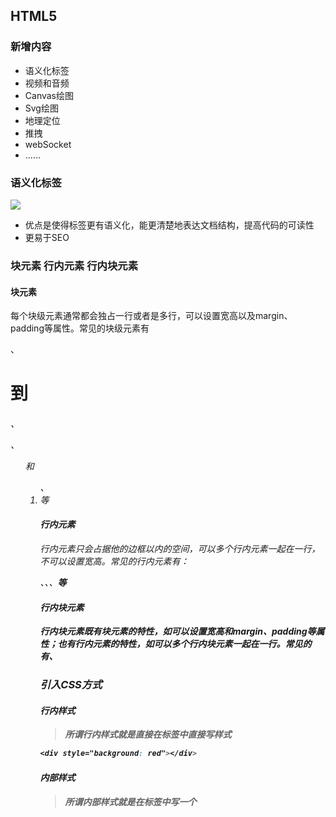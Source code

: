 ## HTML5

### 新增内容

- 语义化标签
- 视频和音频
- Canvas绘图
- Svg绘图
- 地理定位
- 推拽
- webSocket
- ......

### 语义化标签

![](http://songnian.gitee.io/imgs/imgs/HTML5语义化标签.png)

- 优点是使得标签更有语义化，能更清楚地表达文档结构，提高代码的可读性
- 更易于SEO

### 块元素 行内元素 行内块元素

#### 块元素

每个块级元素通常都会独占一行或者是多行，可以设置宽高以及margin、padding等属性。常见的块级元素有<div/>、<h1>到<h6> 、<p>、<ul>和<ol>、<li>等

#### 行内元素

行内元素只会占据他的边框以内的空间，可以多个行内元素一起在一行，不可以设置宽高。常见的行内元素有：

<i>、<span>、<a>、<strong>等

#### 行内块元素

行内块元素既有块元素的特性，如可以设置宽高和margin、padding等属性；也有行内元素的特性，如可以多个行内块元素一起在一行。常见的有<imput>、<img>

### 引入CSS方式

#### 行内样式

> 所谓行内样式就是直接在标签中直接写样式

```css
<div style="background: red"></div>
```

#### 内部样式

> 所谓内部样式就是在<head>标签中写一个<style>标签

```html
<head>
	<!-- 省略 -->
    <style>
        <!-- 样式 -->
    </style>
</head>
```

#### 外部样式（重要）

> 所谓外部样式就是一般在<head>中用<link>引入外部的`css`文件

```html
<head>
    <link rel="stylesheet" href="style.css">
</head>
```

#### 导入方式

> 所谓导入方式就是在一个`css`文件中用`@import`导入另外一个`css`文件

```html
<style>
    @import url(‘路径’);
</style>
```


